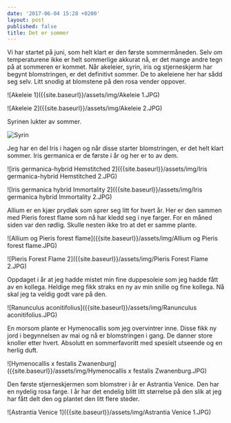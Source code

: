 ```yaml
---
date: '2017-06-04 15:28 +0200'
layout: post
published: false
title: Det er sommer
---
```


Vi har startet på juni, som helt klart er den første sommermåneden. Selv om temperaturene ikke er helt sommerlige akkurat nå, er det mange andre tegn på at sommeren er kommet. Når akeleier, syrin, iris og stjerneskjerm har begynt blomstringen, er det definitivt sommer. 
De to akeleiene her har sådd seg selv. Litt snodig at blomstene på den rosa vender oppover.

![Akeleie 1]({{site.baseurl}}/assets/img/Akeleie 1.JPG)

![Akeleie 2]({{site.baseurl}}/assets/img/Akeleie 2.JPG)

<!--more-->

Syrinen lukter av sommer. 

![Syrin]({{site.baseurl}}/assets/img/Syrin.JPG)

Jeg har en del Iris i hagen og når disse starter blomstringen, er det helt klart sommer. Iris germanica er de første i år og her er to av dem. 

![iris germanica-hybrid Hemstitched 2]({{site.baseurl}}/assets/img/Iris germanica-hybrid Hemstitched 2.JPG)

![Iris germanica hybrid Immortality 2]({{site.baseurl}}/assets/img/Iris germanica hybrid Immortality 2.JPG)

Allium er en kjær prydløk som sprer seg litt for hvert år. Her er den sammen med Pieris forest flame som nå har kledd seg i nye farger. For en måned siden var den rødlig. Skulle nesten ikke tro at det er samme plante. 

![Allium og Pieris forest flame]({{site.baseurl}}/assets/img/Allium og Pieris forest flame.JPG)

![Pieris Forest Flame 2]({{site.baseurl}}/assets/img/Pieris Forest Flame 2.JPG)

Oppdaget i år at jeg hadde mistet min fine duppesoleie som jeg hadde fått av en kollega. Heldige meg fikk straks en ny av min snille og fine kollega. Nå skal jeg ta veldig godt vare på den. 

![Ranunculus aconitifolius]({{site.baseurl}}/assets/img/Ranunculus aconitifolius.JPG)

En morsom plante er Hymenocallis som jeg overvintrer inne. Disse fikk ny jord i begynnelsen av mai og nå er blomstringen i gang.  De danner store knoller etter hvert. Absolutt en sommerfavoritt med spesielt utseende og en herlig duft. 

![Hymenocallis x festalis Zwanenburg]({{site.baseurl}}/assets/img/Hymenocallis x festalis Zwanenburg.JPG)

Den første stjerneskjermen som blomstrer i år er Astrantia Venice. Den har en nydelig rosa farge. I år har det endelig blitt litt størrelse på den slik at jeg har fått delt den og plantet den litt flere steder. 

![Astrantia Venice 1]({{site.baseurl}}/assets/img/Astrantia Venice 1.JPG)







